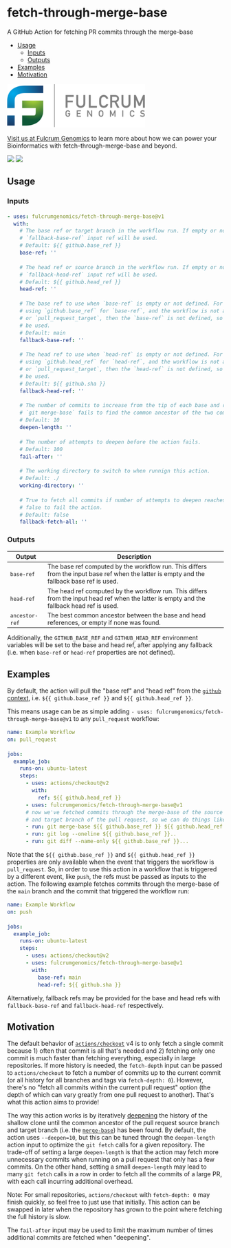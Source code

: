 # fetch-through-merge-base

A GitHub Action for fetching PR commits through the merge-base

* [Usage](#usage)
  * [Inputs](#inputs)
  * [Outputs](#outputs)
* [Examples](#examples)
* [Motivation](#motivation)

<p>
<a href float="left"="https://fulcrumgenomics.com"><img src=".github/logos/fulcrumgenomics.svg" alt="Fulcrum Genomics" height="100"/></a>
</p>

[Visit us at Fulcrum Genomics](www.fulcrumgenomics.com) to learn more about how we can power your Bioinformatics with fetch-through-merge-base and beyond.

<a href="mailto:contact@fulcrumgenomics.com?subject=[GitHub inquiry]"><img src="https://img.shields.io/badge/Email_us-brightgreen.svg?&style=for-the-badge&logo=gmail&logoColor=white"/></a>
<a href="https://www.fulcrumgenomics.com"><img src="https://img.shields.io/badge/Visit_Us-blue.svg?&style=for-the-badge&logo=wordpress&logoColor=white"/></a>

## Usage

<!-- start usage -->

### Inputs

```yaml
- uses: fulcrumgenomics/fetch-through-merge-base@v1
  with:
    # The base ref or target branch in the workflow run. If empty or not defined, the
    # `fallback-base-ref` input ref will be used.
    # Default: ${{ github.base_ref }}
    base-ref: ''

    # The head ref or source branch in the workflow run. If empty or not defined, the
    # `fallback-head-ref` input ref will be used.
    # Default: ${{ github.head_ref }}
    head-ref: ''

    # The base ref to use when `base-ref` is empty or not defined. For example, when
    # using `github.base_ref` for `base-ref`, and the workflow is not a `pull_request`
    # or `pull_request_target`, then the `base-ref` is not defined, so this ref will
    # be used.
    # Default: main
    fallback-base-ref: ''

    # The head ref to use when `head-ref` is empty or not defined. For example, when
    # using `github.head_ref` for `head-ref`, and the workflow is not a `pull_request`
    # or `pull_request_target`, then the `head-ref` is not defined, so this ref will
    # be used.
    # Default: ${{ github.sha }}
    fallback-head-ref: ''

    # The number of commits to increase from the tip of each base and ref history when
    # `git merge-base` fails to find the common ancestor of the two commits.
    # Default: 10
    deepen-length: ''

    # The number of attempts to deepen before the action fails.
    # Default: 100
    fail-after: ''

    # The working directory to switch to when runnign this action.
    # Default: ./
    working-directory: ''

    # True to fetch all commits if number of attempts to deepen reaches its limit,
    # false to fail the action.
    # Default: false
    fallback-fetch-all: ''
```

### Outputs

| Output | Description |
| --- | --- |
| `base-ref` | The base ref computed by the workflow run. This differs from the input base ref when the latter is empty and the fallback base ref is used. |
| `head-ref` | The head ref computed by the workflow run. This differs from the input head ref when the latter is empty and the fallback head ref is used. |
| `ancestor-ref` | The best common ancestor between the base and head references, or empty if none was found. |

Additionally, the `GITHUB_BASE_REF` and `GITHUB_HEAD_REF` environment variables will be
set to the base and head ref, after applying any fallback (i.e. when `base-ref`
or `head-ref` properties are not defined).

<!-- end usage -->


## Examples

By default, the action will pull the "base ref" and "head ref" from the
[`github` context], i.e. `${{ github.base_ref }}` and `${{ github.head_ref }}`.

This means usage can be as simple adding
`- uses: fulcrumgenomics/fetch-through-merge-base@v1` to any `pull_request` workflow:

```yml
name: Example Workflow
on: pull_request

jobs:
  example_job:
    runs-on: ubuntu-latest
    steps:
      - uses: actions/checkout@v2
        with:
          ref: ${{ github.head_ref }}
      - uses: fulcrumgenomics/fetch-through-merge-base@v1
      # now we've fetched commits through the merge-base of the source branch
      # and target branch of the pull request, so we can do things like:
      - run: git merge-base ${{ github.base_ref }} ${{ github.head_ref }}
      - run: git log --oneline ${{ github.base_ref }}..
      - run: git diff --name-only ${{ github.base_ref }}...
```

[`github` context]: https://docs.github.com/en/actions/reference/context-and-expression-syntax-for-github-actions#github-context

Note that the `${{ github.base_ref }}` and `${{ github.head_ref }}` properties
are only available when the event that triggers the workflow is `pull_request`.
So, in order to use this action in a workflow that is triggered by a different
event, like `push`, the refs must be passed as inputs to the action. The
following example fetches commits through the merge-base of the `main` branch
and the commit that triggered the workflow run:

```yml
name: Example Workflow
on: push

jobs:
  example_job:
    runs-on: ubuntu-latest
    steps:
      - uses: actions/checkout@v2
      - uses: fulcrumgenomics/fetch-through-merge-base@v1
        with:
          base-ref: main
          head-ref: ${{ github.sha }}
```

Alternatively, fallback refs may be provided for the base and head refs with
`fallback-base-ref` and `fallback-head-ref` respectively.

## Motivation

The default behavior of [`actions/checkout`] v4 is to only fetch a single commit
because 1) often that commit is all that's needed and 2) fetching only one
commit is much faster than fetching everything, especially in large
repositories. If more history is needed, the `fetch-depth` input can be passed
to `actions/checkout` to fetch a number of commits up to the current commit (or
all history for all branches and tags via `fetch-depth: 0`). However, there's no
"fetch all commits within the current pull request" option (the depth of which
can vary greatly from one pull request to another). That's what this action
aims to provide!

The way this action works is by iteratively [deepening] the history of the
shallow clone until the common ancestor of the pull request source branch and
target branch (i.e. the [`merge-base`]) has been found. By default, the action
uses `--deepen=10`, but this can be tuned through the `deepen-length` action
input to optimize the `git fetch` calls for a given repository. The trade-off of
setting a large `deepen-length` is that the action may fetch more unnecessary
commits when running on a pull request that only has a few commits. On the other
hand, setting a small `deepen-length` may lead to many `git fetch` calls in a
row in order to fetch all the commits of a large PR, with each call incurring
additional overhead.

Note: For small repositories, `actions/checkout` with `fetch-depth: 0` may
finish quickly, so feel free to just use that initially. This action can be
swapped in later when the repository has grown to the point where fetching the
full history is slow.

The `fail-after` input may be used to limit the maximum number of times additional
commits are fetched when "deepening".

[`actions/checkout`]: https://github.com/actions/checkout
[deepening]: https://git-scm.com/docs/git-fetch#Documentation/git-fetch.txt---deepenltdepthgt
[`merge-base`]: https://git-scm.com/docs/git-merge-base
